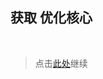## 获取 优化核心

<br />

> 点击[此处](https://github.com/SIRT43/REmk_Optimization-Core/releases/download/1.16.5/Optimization-Core-1.16.5_1.3.0_fabric+forge.zip)继续
